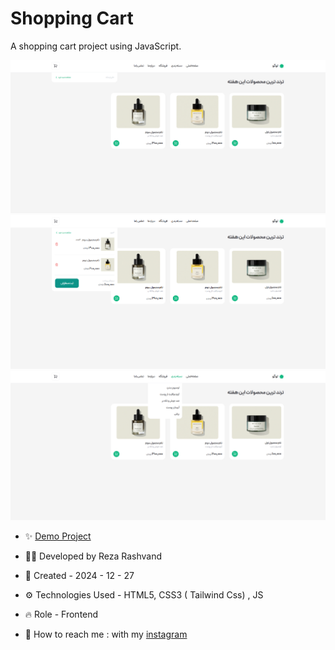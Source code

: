 # Shopping Cart

A shopping cart project using JavaScript.

![16](https://github.com/Reza-Developer01/ShoppingCart/blob/main/16.png)
![17](https://github.com/Reza-Developer01/ShoppingCart/blob/main/17.png)
![18](https://github.com/Reza-Developer01/ShoppingCart/blob/main/18.png)

- ✨ [Demo Project](https://reza-developer01.github.io/SortByCategory/)

- 👨‍💻 Developed by Reza Rashvand

- 📅 Created - 2024 - 12 - 27

- ⚙️ Technologies Used - HTML5, CSS3 ( Tailwind Css) , JS

- 🔥 Role - Frontend

- 🤝 How to reach me : with my [instagram](https://www.instagram.com/amirreza_rashvand_developer)

